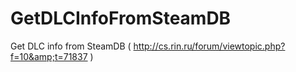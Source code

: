 # GetDLCInfoFromSteamDB
Get DLC info from SteamDB ( http://cs.rin.ru/forum/viewtopic.php?f=10&amp;t=71837 ) 
